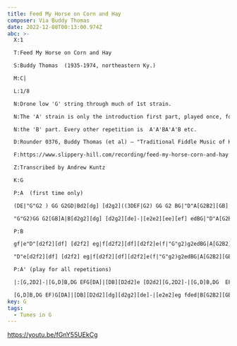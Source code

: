 ```yaml
---
title: Feed My Horse on Corn and Hay
composer: Via Buddy Thomas
date: 2022-12-08T00:13:00.974Z
abc: >-
  X:1

  T:Feed My Horse on Corn and Hay

  S:Buddy Thomas  (1935-1974, northeastern Ky.)

  M:C|

  L:1/8

  N:Drone low 'G' string through much of 1st strain.

  N:The 'A' strain is only the introduction first part, played once, followed by

  N:the 'B' part. Every other repetition is  A'A'BA'A'B etc.  

  D:Rounder 0376, Buddy Thomas (et al) – "Traditional Fiddle Music of Kentucky, vol. 1: Up the Ohio and Licking Rivers" (1997). 

  F:https://www.slippery-hill.com/recording/feed-my-horse-corn-and-hay

  Z:Transcribed by Andrew Kuntz

  K:G

  P:A  (first time only)

  (DE|"G"G2 ) GG G2GD|Bd2[dg] [d2g2]((3DEF|G2) GG G2 BG|"D"A[G2B2][GB] "G"G[G2B2]((3DEF|

  "G"G2)GG G2[GB]A|B[d2g2][dg] [d2g2][de]-|[e2e2][ee][ef] edBG|"D"A[G2B2]"G"[GB][G2B2]||

  P:B

  gf|e"D"[d2f2][df] [d2f2] eg|f[d2f2][df][d2f2]e(f|"G"g2)g2edBG|A[G2B2][GB][G2B2]gf|

  "D"e[d2f2][df] [d2f2] eg|f[d2f2][df][d2f2]e(f|"G"g2)g2edBG|A[G2B2][GB][G2B2]||

  P:A' (play for all repetitions)

  |:[G,2D2]-|[G,D]B,DG EFG[DA]|[DB][D2d2]e [D2d2][G,2D2]-|[G,D]B,DG  EFGA|BGAF [G,2G2][G,G]([G,E]|

  [G,D]B,DG EF)G[DA]|[DB][D2d2][dg][d2g2][de]-|[e2e2]eg fded|B[G2B2][GB][G2B2]:||
key: G
tags:
  - Tunes in G
---
```

https://youtu.be/fGnY55UEkCg